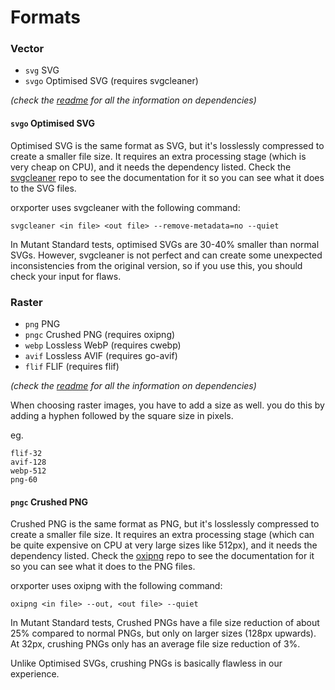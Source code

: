 # Formats

### Vector
- `svg` SVG
- `svgo` Optimised SVG (requires svgcleaner)

*(check the [readme](../../readme.md) for all the information on dependencies)*

#### `svgo` Optimised SVG
Optimised SVG is the same format as SVG, but it's losslessly compressed to create a smaller file size. It requires an extra processing stage (which is very cheap on CPU), and it needs the dependency listed. Check the [svgcleaner](https://github.com/RazrFalcon/svgcleaner) repo to see the documentation for it so you can see what it does to the SVG files.

orxporter uses svgcleaner with the following command:

`svgcleaner <in file> <out file> --remove-metadata=no --quiet`

In Mutant Standard tests, optimised SVGs are 30-40% smaller than normal SVGs.
However, svgcleaner is not perfect and can create some unexpected inconsistencies from the original version, so if you use this, you should check your input for flaws.


### Raster
- `png` PNG
- `pngc` Crushed PNG (requires oxipng)
- `webp` Lossless WebP (requires cwebp)
- `avif` Lossless AVIF (requires go-avif)
- `flif` FLIF (requires flif)

*(check the [readme](../../readme.md) for all the information on dependencies)*

When choosing raster images, you have to add a size as well. you do this by adding a hyphen followed by the square size in pixels.

eg.

```
flif-32
avif-128
webp-512
png-60
```

#### `pngc` Crushed PNG
Crushed PNG is the same format as PNG, but it's losslessly compressed to create a smaller file size. It requires an extra processing stage (which can be quite expensive on CPU at very large sizes like 512px), and it needs the dependency listed. Check the [oxipng](https://github.com/shssoichiro/oxipng) repo to see the documentation for it so you can see what it does to the PNG files.

orxporter uses oxipng with the following command:

`oxipng <in file> --out, <out file> --quiet`

In Mutant Standard tests, Crushed PNGs have a file size reduction of about 25% compared to normal PNGs, but only on larger sizes (128px upwards). At 32px, crushing PNGs only has an average file size reduction of 3%.

Unlike Optimised SVGs, crushing PNGs is basically flawless in our experience.
